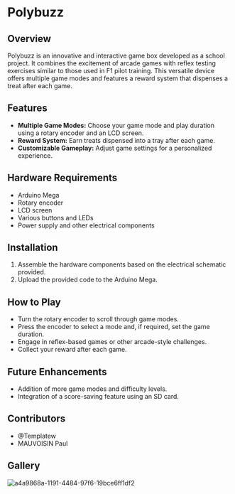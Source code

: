 # Polybuzz

## Overview

Polybuzz is an innovative and interactive game box developed as a school project. It combines the excitement of arcade games with reflex testing exercises similar to those used in F1 pilot training. This versatile device offers multiple game modes and features a reward system that dispenses a treat after each game.

## Features

- **Multiple Game Modes:** Choose your game mode and play duration using a rotary encoder and an LCD screen.
- **Reward System:** Earn treats dispensed into a tray after each game.
- **Customizable Gameplay:** Adjust game settings for a personalized experience.

## Hardware Requirements

- Arduino Mega
- Rotary encoder
- LCD screen
- Various buttons and LEDs
- Power supply and other electrical components

## Installation

1. Assemble the hardware components based on the electrical schematic provided.
2. Upload the provided code to the Arduino Mega.

## How to Play

- Turn the rotary encoder to scroll through game modes.
- Press the encoder to select a mode and, if required, set the game duration.
- Engage in reflex-based games or other arcade-style challenges.
- Collect your reward after each game.

## Future Enhancements

- Addition of more game modes and difficulty levels.
- Integration of a score-saving feature using an SD card.

## Contributors

 - @Templatew
 - MAUVOISIN Paul


## Gallery
![a4a9868a-1191-4484-97f6-19bce6ff1df2](https://github.com/Templatew/PolyBuzz/assets/96289463/a633b449-521b-4ed9-b783-d3362a359021)


